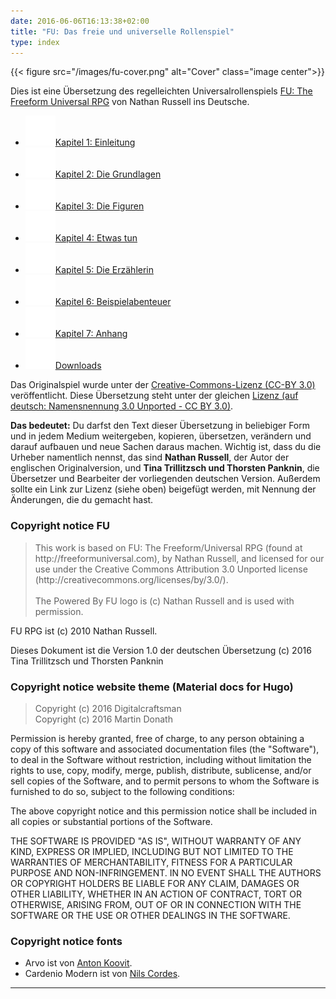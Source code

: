 ```yaml
---
date: 2016-06-06T16:13:38+02:00
title: "FU: Das freie und universelle Rollenspiel"
type: index
---
```

{{< figure src="/images/fu-cover.png" alt="Cover" class="image center">}}

Dies ist eine Übersetzung des regelleichten Universalrollenspiels [FU: The Freeform Universal RPG](http://freeformuniversal.com) von Nathan Russell ins Deutsche.

<ul class="repo">
  <li class="repo-download">
    <a href="/01-einleitung/"  title="Einleitung">
    <img src="/images/ic_info_white_24px.svg">Kapitel 1: Einleitung</a>
  </li>
  <li class="repo-download">
    <a href="/02-grundlagen/"  title="Grundlagen"><img src="/images/ic_description_white_24px.svg">Kapitel 2: Die Grundlagen</a>
  </li>
  <li class="repo-download">
    <a href="/03-figuren/"  title="Figuren">
    <img src="/images/ic_group_white_24px.svg">Kapitel 3: Die Figuren</a>
  </li>
  <li class="repo-download">
    <a href="/04-handeln/"  title="Handeln"><img src="/images/ic_pan_tool_white_24px.svg">Kapitel 4: Etwas tun</a>
  </li>
  <li class="repo-download">
    <a href="/05-erzaehlerin/"  title="Erzählerin"><img src="/images/ic_face_white_24px.svg">Kapitel 5: Die Erzählerin</a>
  </li>
  <li class="repo-download">
    <a href="/06-rennen-zum-tempel/"  title="Beispielabenteuer"><img src="/images/ic_explore_white_24px.svg">Kapitel 6: Beispielabenteuer</a>
  </li>
  <li class="repo-download">
    <a href="/07-anhang/"  title="Anhang"><img src="/images/ic_list_white_24px.svg">Kapitel 7: Anhang</a>
  </li>
  <li class="repo-download">
    <a href="/08-downloads/"  title="Downloads"><img src="/images/ic_download_white_24px.svg">Downloads</a>
  </li>
</ul>

Das Originalspiel wurde unter der [Creative-Commons-Lizenz (CC-BY 3.0)](http://creativecommons.org/licenses/by/3.0/) veröffentlicht. Diese Übersetzung steht unter der gleichen [Lizenz (auf deutsch: Namensnennung 3.0 Unported - CC BY 3.0)](https://creativecommons.org/licenses/by/3.0/deed.de).

**Das bedeutet:** Du darfst den Text dieser Übersetzung in beliebiger Form und in jedem Medium weitergeben, kopieren, übersetzen, verändern und darauf aufbauen und neue Sachen daraus machen. Wichtig ist, dass du die Urheber namentlich nennst, das sind **Nathan Russell**, der Autor der englischen Originalversion, und **Tina Trillitzsch und Thorsten Panknin**, die Übersetzer und Bearbeiter der vorliegenden deutschen Version. Außerdem sollte ein Link zur Lizenz (siehe oben) beigefügt werden, mit Nennung der Änderungen, die du gemacht hast.

### Copyright notice FU
<blockquote lang="en">
This work is based on FU: The Freeform/Universal RPG (found at http://freeformuniversal.com), by Nathan Russell, and licensed for our use under the Creative Commons Attribution 3.0 Unported license (http://creativecommons.org/licenses/by/3.0/).
</br></br>
The Powered By FU logo is (c) Nathan Russell and is used with permission.
</blockquote>

FU RPG ist (c) 2010 Nathan Russell.

Dieses Dokument ist die Version 1.0 der deutschen Übersetzung (c) 2016 Tina Trillitzsch und Thorsten Panknin

### Copyright notice website theme (Material docs for Hugo)
<blockquote lang="en">
Copyright (c) 2016 Digitalcraftsman <digitalcraftsman@protonmail.com><br>
Copyright (c) 2016 Martin Donath <martin.donath@squidfunk.com>
</blockquote>

<p lang="en">
Permission is hereby granted, free of charge, to any person obtaining a copy of this software and associated documentation files (the "Software"), to deal in the Software without restriction, including without limitation the rights to use, copy, modify, merge, publish, distribute, sublicense, and/or sell copies of the Software, and to permit persons to whom the Software is furnished to do so, subject to the following conditions:
</p>
<p lang="en">
The above copyright notice and this permission notice shall be included in all copies or substantial portions of the Software.
</p>
<p lang="en" style="text-transform:uppercase">
The software is provided "as is", without warranty of any kind, express or implied, including but not limited to the warranties of merchantability, fitness for a particular purpose and non-infringement. In no event shall the authors or copyright holders be liable for any claim, damages or other liability, whether in an action of contract, tort or otherwise, arising from, out of or in connection with the software or the use or other dealings in the software.
</p>

### Copyright notice fonts
- Arvo ist von [Anton Koovit](http://files.korkork.com/index.php?/fonts/arvo/).
- Cardenio Modern ist von [Nils Cordes](http://nilscordes.com/?page_id=564).

---

